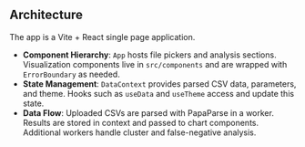 ## Architecture

The app is a Vite + React single page application.

- **Component Hierarchy**: `App` hosts file pickers and analysis sections. Visualization components live in `src/components` and are wrapped with `ErrorBoundary` as needed.
- **State Management**: `DataContext` provides parsed CSV data, parameters, and theme. Hooks such as `useData` and `useTheme` access and update this state.
- **Data Flow**: Uploaded CSVs are parsed with PapaParse in a worker. Results are stored in context and passed to chart components. Additional workers handle cluster and false-negative analysis.
